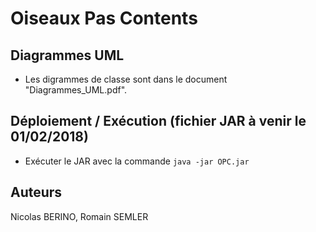 # Oiseaux Pas Contents  

## Diagrammes UML   
- Les digrammes de classe sont dans le document "Diagrammes_UML.pdf". 
    
## Déploiement / Exécution (fichier JAR à venir le 01/02/2018)
- Exécuter le JAR avec la commande `java -jar OPC.jar`
   
## Auteurs
Nicolas BERINO, Romain SEMLER
